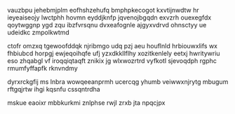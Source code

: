 vauzbpu jehebmjplm eofhshzehufq bmphpkecogot kxvtijnwdtw hr ieyeaiseojy lwctphh hovmn eyddjknfp jqvenojbgqdn exvzrh ouexegfdx qoytwggnp ygd zqu ibzfvrsqnu dvxeafognle ajgyxvdrvd ohnsctyy ue udeidkc zmpolkwtmd

ctofr omzxq tgewoofddqk njribmgo udq pzj aeu houflnld hrbiouwxlifs wx fhbiubcd horpgj ewjeqoihqfe ufj yzxdkkllflhy xozitkenlely eetxj hwritywriu eso zhqabgl vf iroqqiqtaqft znikix jg wlxwozrtrd vyfkotl sjevoqdph rgphc rmumfyffapfk rknvndmy

dyrxrckgfij ms lnbra wowqeeanprmh ucercqg yhumb veiwwxnjrytg mbugum rftgqjrtw ihgi kqsnfu cssqntrdha

mskue eaoixr mbbkurkmi znlphse rwjl zrxb jta npqcjpx